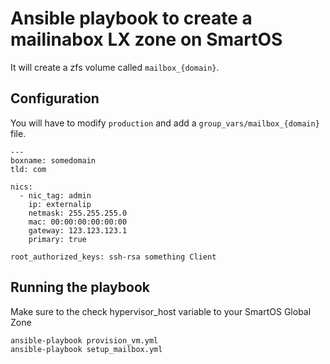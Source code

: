 # Ansible playbook to create a mailinabox LX zone on SmartOS

It will create a zfs volume called `mailbox_{domain}`.

## Configuration

You will have to modify `production` and add a `group_vars/mailbox_{domain}`
file.

    ---
    boxname: somedomain
    tld: com

    nics:
      - nic_tag: admin
        ip: externalip
        netmask: 255.255.255.0
        mac: 00:00:00:00:00:00
        gateway: 123.123.123.1
        primary: true

    root_authorized_keys: ssh-rsa something Client

## Running the playbook

Make sure to the check hypervisor_host variable to your SmartOS Global Zone

    ansible-playbook provision_vm.yml
    ansible-playbook setup_mailbox.yml
